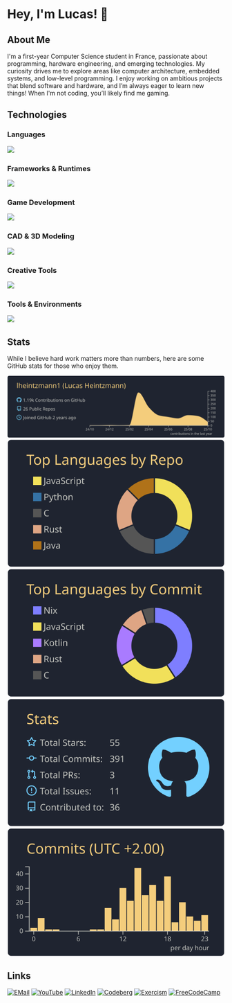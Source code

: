 # Hey, I'm Lucas! 👋

## About Me
I'm a first-year Computer Science student in France, passionate about programming, hardware engineering, and emerging technologies. My curiosity drives me to explore areas like computer architecture, embedded systems, and low-level programming. I enjoy working on ambitious projects that blend software and hardware, and I’m always eager to learn new things! When I'm not coding, you’ll likely find me gaming.

## Technologies

### Languages
<img src="https://skillicons.vercel.app/api/svg?i=c,cs,python,java,kotlin,rust,ocaml,bash,powershell,javascript,html,css,markdown&theme=light" />

### Frameworks & Runtimes
<img src="https://skillicons.vercel.app/api/svg?i=dotnet,nodejs&theme=light" />

### Game Development
<img src="https://skillicons.vercel.app/api/svg?i=unity,unrealengine&theme=light" />

### CAD & 3D Modeling
<img src="https://skillicons.vercel.app/api/svg?i=blender,autocad,maya,3dsmax&theme=light" />

### Creative Tools
<img src="https://skillicons.vercel.app/api/svg?i=davinci,AffinityDesigner,AffinityPhoto,AffinityPublisher&theme=light" />

### Tools & Environments
<img src="https://skillicons.vercel.app/api/svg?i=git,linux,windows,vscode,visualstudio,idea,nix&theme=light" />

## Stats

While I believe hard work matters more than numbers, here are some GitHub stats for those who enjoy them.

![GitHub Profile Details](./profile-summary-card-output/ayu_mirage/0-profile-details.svg)
![Repository Languages](./profile-summary-card-output/ayu_mirage/1-repos-per-language.svg)
![Most Used Languages](./profile-summary-card-output/ayu_mirage/2-most-commit-language.svg)
![GitHub Stats](./profile-summary-card-output/ayu_mirage/3-stats.svg)
![Productive Time](./profile-summary-card-output/ayu_mirage/4-productive-time.svg)

## Links
[![EMail](https://skill-badges.vercel.app/api/badge?icon=gmail&name=Email&_t=0)](mailto:lheintzmann1@disroot.org)
[![YouTube](https://skill-badges.vercel.app/api/badge?icon=youtube&name=YouTube&_t=0)](https://www.youtube.com/@LucasHeintzmann)
[![LinkedIn](https://skill-badges.vercel.app/api/badge?icon=linkedin&name=LinkedIn&_t=0)](https://www.linkedin.com/in/lheintzmann1)
[![Codeberg](https://skill-badges.vercel.app/api/badge?icon=codeberg&name=Codeberg&_t=0)](https://codeberg.org/lheintzmann1)
[![Exercism](https://skill-badges.vercel.app/api/badge?icon=exercism&name=Exercism&_t=0)](https://exercism.org/profiles/lheintzmann1)
[![FreeCodeCamp](https://skill-badges.vercel.app/api/badge?icon=freecodecamp&name=FreeCodeCamp&_t=0)](https://www.freecodecamp.org/lheintzmann1)
